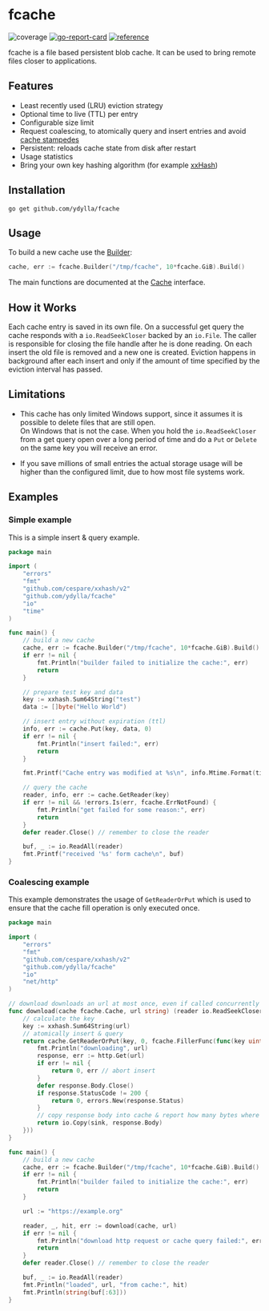 # fcache
![coverage](https://img.shields.io/badge/coverage-91%25-green) [![go-report-card](https://goreportcard.com/badge/github.com/ydylla/fcache)](https://goreportcard.com/report/github.com/ydylla/fcache) [![reference](https://pkg.go.dev/badge/github.com/ydylla/fcache.svg)](https://pkg.go.dev/github.com/ydylla/fcache)

fcache is a file based persistent blob cache. It can be used to bring remote files closer to applications.


## Features
* Least recently used (LRU) eviction strategy
* Optional time to live (TTL) per entry
* Configurable size limit
* Request coalescing, to atomically query and insert entries and avoid [cache stampedes](https://en.wikipedia.org/wiki/Cache_stampede)
* Persistent: reloads cache state from disk after restart
* Usage statistics
* Bring your own key hashing algorithm (for example [xxHash](https://github.com/cespare/xxhash))


## Installation
`go get github.com/ydylla/fcache`


## Usage
To build a new cache use the [Builder](https://pkg.go.dev/github.com/ydylla/fcache#Builder):
```go
cache, err := fcache.Builder("/tmp/fcache", 10*fcache.GiB).Build()
```
The main functions are documented at the [Cache](https://pkg.go.dev/github.com/ydylla/fcache#Cache) interface.

## How it Works
Each cache entry is saved in its own file. On a successful get query the cache responds with a `io.ReadSeekCloser` backed by an `io.File`.
The caller is responsible for closing the file handle after he is done reading.
On each insert the old file is removed and a new one is created.
Eviction happens in background after each insert and only if the amount of time specified by the eviction interval has passed.


## Limitations
* This cache has only limited Windows support, since it assumes it is possible to delete files that are still open.  
  On Windows that is not the case. When you hold the `io.ReadSeekCloser` from a get query open over a long period of time and do a `Put` or `Delete` on the same key you will receive an error.

* If you save millions of small entries the actual storage usage will be higher than the configured limit, due to how most file systems work.


## Examples
### Simple example
This is a simple insert & query example.
```go
package main

import (
	"errors"
	"fmt"
	"github.com/cespare/xxhash/v2"
	"github.com/ydylla/fcache"
	"io"
	"time"
)

func main() {
	// build a new cache
	cache, err := fcache.Builder("/tmp/fcache", 10*fcache.GiB).Build()
	if err != nil {
		fmt.Println("builder failed to initialize the cache:", err)
		return
	}

	// prepare test key and data
	key := xxhash.Sum64String("test")
	data := []byte("Hello World")

	// insert entry without expiration (ttl)
	info, err := cache.Put(key, data, 0)
	if err != nil {
		fmt.Println("insert failed:", err)
		return
	}

	fmt.Printf("Cache entry was modified at %s\n", info.Mtime.Format(time.RFC3339))

	// query the cache
	reader, info, err := cache.GetReader(key)
	if err != nil && !errors.Is(err, fcache.ErrNotFound) {
		fmt.Println("get failed for some reason:", err)
		return
	}
	defer reader.Close() // remember to close the reader

	buf, _ := io.ReadAll(reader)
	fmt.Printf("received '%s' form cache\n", buf)
}

```

### Coalescing example
This example demonstrates the usage of `GetReaderOrPut` which is used to ensure that the cache fill operation is only executed once.
```go
package main

import (
	"errors"
	"fmt"
	"github.com/cespare/xxhash/v2"
	"github.com/ydylla/fcache"
	"io"
	"net/http"
)

// download downloads an url at most once, even if called concurrently
func download(cache fcache.Cache, url string) (reader io.ReadSeekCloser, info *fcache.EntryInfo, hit bool, err error) {
	// calculate the key
	key := xxhash.Sum64String(url)
	// atomically insert & query
	return cache.GetReaderOrPut(key, 0, fcache.FillerFunc(func(key uint64, sink io.Writer) (written int64, err error) {
		fmt.Println("downloading", url)
		response, err := http.Get(url)
		if err != nil {
			return 0, err // abort insert
		}
		defer response.Body.Close()
		if response.StatusCode != 200 {
			return 0, errors.New(response.Status)
		}
		// copy response body into cache & report how many bytes where written
		return io.Copy(sink, response.Body)
	}))
}

func main() {
	// build a new cache
	cache, err := fcache.Builder("/tmp/fcache", 10*fcache.GiB).Build()
	if err != nil {
		fmt.Println("builder failed to initialize the cache:", err)
		return
	}

	url := "https://example.org"

	reader, _, hit, err := download(cache, url)
	if err != nil {
		fmt.Println("download http request or cache query failed:", err)
		return
	}
	defer reader.Close() // remember to close the reader

	buf, _ := io.ReadAll(reader)
	fmt.Println("loaded", url, "from cache:", hit)
	fmt.Println(string(buf[:63]))
}
```